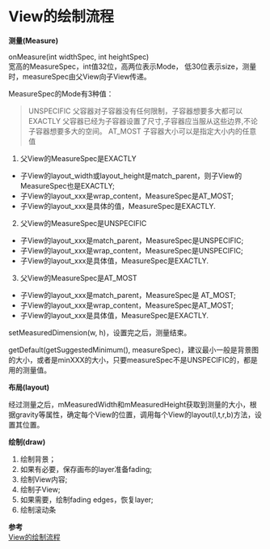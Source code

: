 # View的绘制流程

**测量(Measure)**

onMeasure(int widthSpec, int heightSpec)</br>
宽高的MeasureSpec，int值32位，高两位表示Mode， 低30位表示size，测量时，measureSpec由父View向子View传递。

MeasureSpec的Mode有3种值：
> UNSPECIFIC 父容器对子容器没有任何限制，子容器想要多大都可以
> EXACTLY 父容器已经为子容器设置了尺寸,子容器应当服从这些边界,不论子容器想要多大的空间。
> AT_MOST 子容器大小可以是指定大小内的任意值

1. 父View的MeasureSpec是EXACTLY
  - 子View的layout_width或layout_height是match_parent，则子View的MeasureSpec也是EXACTLY;
  - 子View的layout_xxx是wrap_content，MeasureSpec是AT_MOST;
  - 子View的layout_xxx是具体的值，MeasureSpec是EXACTLY.
2. 父View的MeasureSpec是UNSPECIFIC
  - 子View的layout_xxx是match_parent，MeasureSpec是UNSPECIFIC;
  - 子View的layout_xxx是wrap_content，MeasureSpec是UNSPECIFIC;
  - 子View的layout_xxx是具体值，MeasureSpec是EXACTLY.
3. 父View的MeasureSpec是AT_MOST
  - 子View的layout_xxx是match_parent，MeasureSpec是 AT_MOST;
  - 子View的layout_xxx是wrap_content，MeasureSpec是AT_MOST;
  - 子View的layout_xxx是具体值，MeasureSpec是EXACTLY.

setMeasuredDimension(w, h)，设置完之后，测量结束。</br>

getDefault(getSuggestedMinimum(), measureSpec)，建议最小一般是背景图的大小，或者是minXXX的大小，只要measureSpec不是UNSPECIFIC的，都是用的测量值。

**布局(layout)**

经过测量之后，mMeasuredWidth和mMeasuredHeight获取到测量的大小，根据gravity等属性，确定每个View的位置，调用每个View的layout(l,t,r,b)方法，设置其位置。

**绘制(draw)**

1. 绘制背景；
2. 如果有必要，保存画布的layer准备fading;
3. 绘制View内容;
4. 绘制子View;
5. 如果需要，绘制fading edges，恢复layer;
6. 绘制滚动条

**参考**</br>
[View的绘制流程](http://www.jianshu.com/p/5a71014e7b1b)
